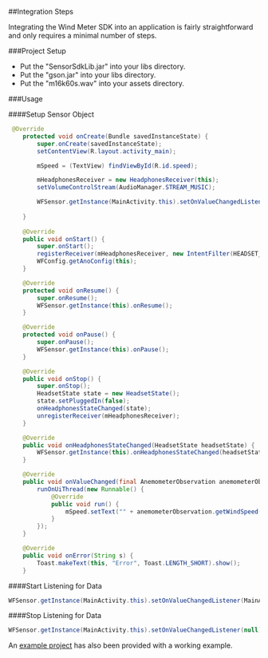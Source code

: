 ##Integration Steps

Integrating the Wind Meter SDK into an application is fairly straightforward and only requires a minimal number of steps.

###Project Setup
* Put the "SensorSdkLib.jar" into your libs directory.
* Put the "gson.jar" into your libs directory.
* Put the "m16k60s.wav" into your assets directory.

###Usage

####Setup Sensor Object

```java
 @Override
    protected void onCreate(Bundle savedInstanceState) {
        super.onCreate(savedInstanceState);
        setContentView(R.layout.activity_main);

        mSpeed = (TextView) findViewById(R.id.speed);

        mHeadphonesReceiver = new HeadphonesReceiver(this);
        setVolumeControlStream(AudioManager.STREAM_MUSIC);

        WFSensor.getInstance(MainActivity.this).setOnValueChangedListener(MainActivity.this);
        
    }
    
    @Override
    public void onStart() {
        super.onStart();
        registerReceiver(mHeadphonesReceiver, new IntentFilter(HEADSET_ACTION));
        WFConfig.getAnoConfig(this);
    }

    @Override
    protected void onResume() {
        super.onResume();
        WFSensor.getInstance(this).onResume();
    }

    @Override
    protected void onPause() {
        super.onPause();
        WFSensor.getInstance(this).onPause();
    }

    @Override
    public void onStop() {
        super.onStop();
        HeadsetState state = new HeadsetState();
        state.setPluggedIn(false);
        onHeadphonesStateChanged(state);
        unregisterReceiver(mHeadphonesReceiver);
    }

    @Override
    public void onHeadphonesStateChanged(HeadsetState headsetState) {
        WFSensor.getInstance(this).onHeadphonesStateChanged(headsetState);
    }

    @Override
    public void onValueChanged(final AnemometerObservation anemometerObservation) {
        runOnUiThread(new Runnable() {
            @Override
            public void run() {
                mSpeed.setText("" + anemometerObservation.getWindSpeed());
            }
        });
    }

    @Override
    public void onError(String s) {
        Toast.makeText(this, "Error", Toast.LENGTH_SHORT).show();
    }
```

####Start Listening for Data
```java
WFSensor.getInstance(MainActivity.this).setOnValueChangedListener(MainActivity.this); //starts listening for data
```

####Stop Listening for Data
```java
WFSensor.getInstance(MainActivity.this).setOnValueChangedListener(null); //stops listening for data
```


An [example project] has also been provided with a working example.

[example project]:https://github.com/WeatherFlow/WindMeterSDK/tree/master/Android/Full%20Integration%20Example


